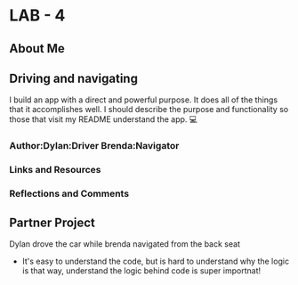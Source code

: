 # LAB - 4

## About Me

## Driving and navigating

I build an app with a direct and powerful purpose. It does all of the things that it accomplishes well. I should describe the purpose and functionality so those that visit my README understand the app. :computer:



<!--I built this app to help everyone get to know me. I am a student at Code Fellows, I am currently learning Javascript, HTML, and CSS. In the next couple of days, I will be working on this app. Feel free to contribute your ideas! I would love to learn from you!-->

### Author:Dylan:Driver Brenda:Navigator

### Links and Resources

<!-- * //[submission PR](http://xyz.com)
* Any Links you used as reference-->

### Reflections and Comments

## Partner Project
Dylan drove the car while brenda navigated from the back seat
 
- It's easy to understand the code, but is hard to understand why the logic is that way, understand the logic behind code is super importnat!

<!-- 
* Consider including the answers to your daily journal and submission questions here
* This is also a good place to reflect on the tools and resources used and learned 
--> 
